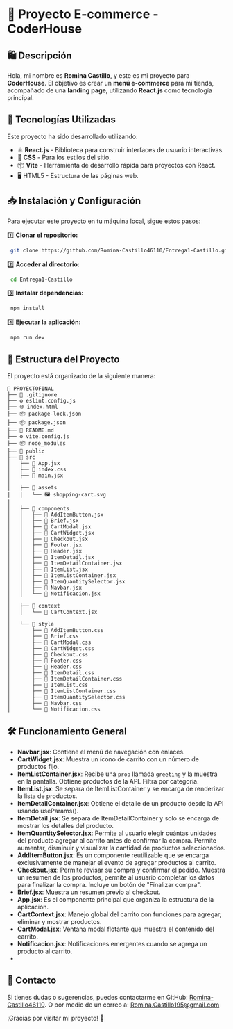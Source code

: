# 📌 Proyecto E-commerce - CoderHouse

## 🛍️ Descripción
Hola, mi nombre es **Romina Castillo**, y este es mi proyecto para **CoderHouse**. El objetivo es crear un **menú e-commerce** para mi tienda, acompañado de una **landing page**, utilizando **React.js** como tecnología principal.

## 🚀 Tecnologías Utilizadas
Este proyecto ha sido desarrollado utilizando:
- ⚛️ **React.js** - Biblioteca para construir interfaces de usuario interactivas.
- 🎨 **CSS** - Para los estilos del sitio.
- 📦 **Vite** - Herramienta de desarrollo rápida para proyectos con React.
- 🖥️ HTML5 - Estructura de las páginas web.

## 📥 Instalación y Configuración
Para ejecutar este proyecto en tu máquina local, sigue estos pasos:

1️⃣ **Clonar el repositorio:**
```sh
 git clone https://github.com/Romina-Castillo46110/Entrega1-Castillo.git
```

2️⃣ **Acceder al directorio:**
```sh
 cd Entrega1-Castillo
```

3️⃣ **Instalar dependencias:**
```sh
 npm install
```

4️⃣ **Ejecutar la aplicación:**
```sh
 npm run dev
```

## 📂 Estructura del Proyecto
El proyecto está organizado de la siguiente manera:
```
📁 PROYECTOFINAL
├── 🚫 .gitignore
├── ⚙️ eslint.config.js
├── 🌐 index.html
├── 📦 package-lock.json
├── 📦 package.json
├── 📜 README.md
├── ⚙️ vite.config.js
├── 📦 node_modules
├── 📁 public
├── 📁 src
│   ├── 🚀 App.jsx
│   ├── 📄 index.css
│   ├── 🚀 main.jsx
│
│   ├── 📁 assets
│   │   └── 🖼️ shopping-cart.svg
│
│   ├── 📁 components
│   │   ├── 💠 AddItemButton.jsx
│   │   ├── 💠 Brief.jsx
│   │   ├── 💠 CartModal.jsx
│   │   ├── 💠 CartWidget.jsx
│   │   ├── 💠 Checkout.jsx
│   │   ├── 💠 Footer.jsx
│   │   ├── 💠 Header.jsx
│   │   ├── 💠 ItemDetail.jsx
│   │   ├── 💠 ItemDetailContainer.jsx
│   │   ├── 💠 ItemList.jsx
│   │   ├── 💠 ItemListContainer.jsx
│   │   ├── 💠 ItemQuantitySelector.jsx
│   │   ├── 💠 Navbar.jsx
│   │   └── 💠 Notificacion.jsx
│
│   ├── 📁 context
│   │   └── 💠 CartContext.jsx
│
│   └── 📁 style
│       ├── 🎨 AddItemButton.css
│       ├── 🎨 Brief.css
│       ├── 🎨 CartModal.css
│       ├── 🎨 CartWidget.css
│       ├── 🎨 Checkout.css
│       ├── 🎨 Footer.css
│       ├── 🎨 Header.css
│       ├── 🎨 ItemDetail.css
│       ├── 🎨 ItemDetailContainer.css
│       ├── 🎨 ItemList.css
│       ├── 🎨 ItemListContainer.css
│       ├── 🎨 ItemQuantitySelector.css
│       ├── 🎨 Navbar.css
│       └── 🎨 Notificacion.css
```

## 🛠️ Funcionamiento General

- **Navbar.jsx**: Contiene el menú de navegación con enlaces.
- **CartWidget.jsx**: Muestra un ícono de carrito con un número de productos fijo.
- **ItemListContainer.jsx**: Recibe una `prop` llamada `greeting` y la muestra en la pantalla. Obtiene productos de la API. Filtra por categoría.
- **ItemList.jsx**: Se separa de ItemListContainer y se encarga de renderizar la lista de productos.
- **ItemDetailContainer.jsx**: Obtiene el detalle de un producto desde la API usando useParams(). 
- **ItemDetail.jsx**: Se separa de ItemDetailContainer y solo se encarga de mostrar los detalles del producto.
- **ItemQuantitySelector.jsx**: Permite al usuario elegir cuántas unidades del producto agregar al carrito antes de confirmar la compra. Permite aumentar, disminuir y visualizar la cantidad de productos seleccionados.
- **AddItemButton.jsx**: Es un componente reutilizable que se encarga exclusivamente de manejar el evento de agregar productos al carrito.
- **Checkout.jsx**: Permite revisar su compra y confirmar el pedido. Muestra un resumen de los productos, permite al usuario completar los datos para finalizar la compra. Incluye un botón de "Finalizar compra".
- **Brief.jsx**: Muestra un resumen previo al checkout.
- **App.jsx**: Es el componente principal que organiza la estructura de la aplicación.
- **CartContext.jsx**: Manejo global del carrito con funciones para agregar, eliminar y mostrar productos.
- **CartModal.jsx**: Ventana modal flotante que muestra el contenido del carrito.
- **Notificacion.jsx**: Notificaciones emergentes cuando se agrega un producto al carrito.
-

## 📌 Contacto

Si tienes dudas o sugerencias, puedes contactarme en GitHub: [Romina-Castillo46110](https://github.com/Romina-Castillo46110). O por medio de un correo a: Romina.Castillo195@gmail.com

¡Gracias por visitar mi proyecto! 🚀

